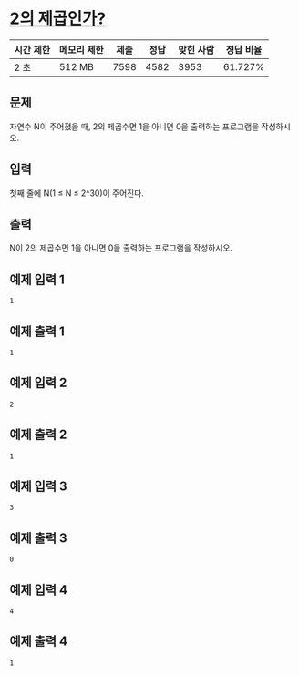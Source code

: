 # [2의 제곱인가?](https://www.acmicpc.net/problem/11966)

| 시간 제한 | 메모리 제한 | 제출 | 정답 | 맞힌 사람 | 정답 비율 |
| --- | --- | --- | --- | --- | --- |
| 2 초 | 512 MB | 7598 | 4582 | 3953 | 61.727% |

## 문제

자연수 N이 주어졌을 때, 2의 제곱수면 1을 아니면 0을 출력하는 프로그램을 작성하시오.

## 입력

첫째 줄에 N(1 ≤ N ≤ 2^30)이 주어진다.

## 출력

N이 2의 제곱수면 1을 아니면 0을 출력하는 프로그램을 작성하시오.

## 예제 입력 1

```
1

```

## 예제 출력 1

```
1

```

## 예제 입력 2

```
2

```

## 예제 출력 2

```
1

```

## 예제 입력 3

```
3

```

## 예제 출력 3

```
0

```

## 예제 입력 4

```
4

```

## 예제 출력 4

```
1
```
